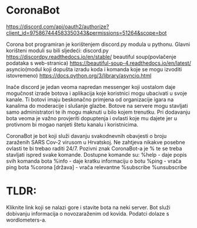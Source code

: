 # CoronaBot

https://discord.com/api/oauth2/authorize?client_id=975867444583350343&permissions=51264&scope=bot

Corona bot programiran je korištenjem discord.py modula u pythonu. Glavni korišteni moduli su bili sljedeći:
discord.py https://discordpy.readthedocs.io/en/stable/
beautiful soup(povlačenje podataka s web-stranica) https://beautiful-soup-4.readthedocs.io/en/latest/
asyncio(modul koji dopušta izradu koda i komanda koje se mogu izvoditi istovremeno) https://docs.python.org/3/library/asyncio.html

Inače discord je jedan veoma napredan messenger koji uostalom daje mogučnost izrade botova i aplikacija koje koristnici mogu ubacivati u svoje kanale. Ti botovi imaju beskonačno primjena od organizacije igara na kanalima do moderacije i slušanje glazbe. Botove na servere mogu stavljati samo administratori te ih mogu maknuti u bilo kojem trenutku. Pri dodavanju bota veoma je važno provjeriti dopuptenja i ovlasti koje mu dajete jer u protivnom bi mogao nanjeti štetu kanalu i koristnicima.

CoronaBot je bot koji služi davanju svakodnevnih obavjesti o broju zaraženih SARS Cov-2 virusom u Hrvatskoj. Ne zahtjeva nikakve posebne ovlasti te bi trebao raditi 24/7. Pozivni znak CoronaBot-a je % te se treba stavljati ispred svake komande. Dostupne komande su:
%help - daje popis svih komanda bota
%info - daje kratku informaciju o botu
%ping - vrača ping bota
%corona [država] - vrača relevantne
%subscribe
%unsubscribe




# TLDR:
Kliknite link koji se nalazi gore i stavite bota na neki server. Bot služi dobivanju informacija o novozaraženim od kovida. Podatci dolaze s wordlometers-a.
